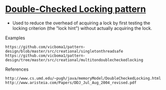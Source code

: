 [Double-Checked Locking pattern](http://www.javaworld.com/article/2074979/java-concurrency/double-checked-locking--clever--but-broken.html)
=================

* Used to reduce the overhead of acquiring a lock by first testing the locking criterion (the "lock hint") 
  without actually acquiring the lock.

Examples
```
https://github.com/vicboma1/pattern-design/blob/master/src/creational/singletonthreadsafe
https://github.com/vicboma1/pattern-design/tree/master/src/creational/multitondoublecheckedlocking
```

References
```
http://www.cs.umd.edu/~pugh/java/memoryModel/DoubleCheckedLocking.html
http://www.aristeia.com/Papers/DDJ_Jul_Aug_2004_revised.pdf
```


